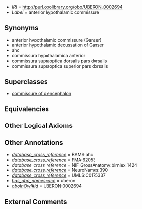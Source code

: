  * *IRI* = http://purl.obolibrary.org/obo/UBERON_0002694
 * *Label* = anterior hypothalamic commissure

## Synonyms

 * anterior hypothalamic commissure (Ganser)
 * anterior hypothalamic decussation of Ganser
 * ahc
 * commissura hypothalamica anterior
 * commissura supraoptica dorsalis pars dorsalis
 * commissura supraoptica superior pars dorsalis

## Superclasses

 * [commissure of diencephalon](../../UBERON/90/UBERON_0011590.md)

## Equivalencies


## Other Logical Axioms


## Other Annotations

 * *[database_cross_reference](../../ef/oboInOwl#hasDbXref.md)* = BAMS:ahc
 * *[database_cross_reference](../../ef/oboInOwl#hasDbXref.md)* = FMA:62053
 * *[database_cross_reference](../../ef/oboInOwl#hasDbXref.md)* = NIF_GrossAnatomy:birnlex_1424
 * *[database_cross_reference](../../ef/oboInOwl#hasDbXref.md)* = NeuroNames:390
 * *[database_cross_reference](../../ef/oboInOwl#hasDbXref.md)* = UMLS:C0175337
 * *[has_obo_namespace](../../ce/oboInOwl#hasOBONamespace.md)* = uberon
 * *[oboInOwl#id](../../id/oboInOwl#id.md)* = UBERON:0002694

## External Comments

